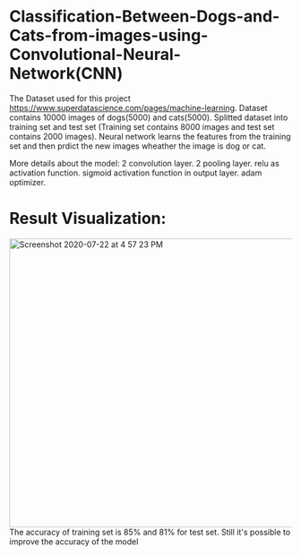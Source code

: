 # Classification-Between-Dogs-and-Cats-from-images-using-Convolutional-Neural-Network(CNN)
The Dataset used for this project https://www.superdatascience.com/pages/machine-learning.
Dataset contains 10000 images of dogs(5000) and cats(5000). Splitted dataset into training set and test set (Training set contains 8000 images and test set contains 2000 images). Neural network learns the features from the training set and then prdict the new images wheather the image is dog or cat.

More details about the model:
2 convolution layer.
2 pooling layer.
relu as activation function.
sigmoid activation function in output layer.
adam optimizer.

# Result Visualization:
<img width="516" alt="Screenshot 2020-07-22 at 4 57 23 PM" src="https://user-images.githubusercontent.com/56561463/88169824-699a9b00-cc3e-11ea-976c-e5950cea4b3b.png">
The accuracy of training set is 85% and 81% for test set.
Still it's possible to improve the accuracy of the model 
